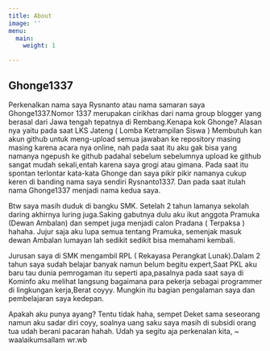 ```yaml
---
title: About
image: ''
menu:
  main:
    weight: 1

---
```

## Ghonge1337

Perkenalkan nama saya Rysnanto atau nama samaran saya Ghonge1337.Nomor 1337 merupakan cirikhas dari nama group blogger yang berasal dari Jawa tengah tepatnya di Rembang.Kenapa kok Ghonge? Alasan nya yaitu pada saat LKS Jateng ( Lomba Ketrampilan Siswa ) Membutuh kan akun github untuk meng-upload semua jawaban ke repository masing masing karena acara nya online, nah pada saat itu aku gak bisa yang namanya ngepush ke github padahal sebelum sebelumnya upload ke github sangat mudah sekali,entah karena saya grogi atau gimana. Pada saat itu spontan terlontar kata-kata Ghonge dan saya pikir pikir namanya cukup keren di banding nama saya sendiri Rysnanto1337. Dan pada saat itulah nama Ghonge1337 menjadi nama kedua saya.

Btw saya masih duduk di bangku SMK. Setelah 2 tahun lamanya sekolah daring akhirnya luring juga.Saking gabutnya dulu aku ikut anggota Pramuka (Dewan Ambalan) dan sempet juga menjadi calon Pradana ( Terpaksa ) hahaha. Jujur saja aku lupa semua tentang Pramuka, semenjak masuk dewan Ambalan lumayan lah sedikit sedikit bisa memahami kembali.

Jurusan saya di SMK mengambil RPL ( Rekayasa Perangkat Lunak).Dalam 2 tahun saya sudah belajar banyak namun belum begitu expert,Saat PKL aku baru tau dunia pemrogaman itu seperti apa,pasalnya pada saat saya di Kominfo aku melihat langsung bagaimana para pekerja sebagai programmer di lingkungan kerja,Berat coyyy. Mungkin itu bagian pengalaman saya dan pembelajaran saya kedepan.

Apakah aku punya ayang? Tentu tidak haha, sempet Deket sama seseorang namun aku sadar diri coyy, soalnya uang saku saya masih di subsidi orang tua udah berani pacaran hahah. Udah ya segitu aja perkenalan kita, \~ waalaikumsallam wr.wb